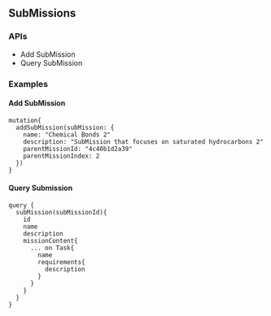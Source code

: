 ## SubMissions

### APIs

- Add SubMission
- Query SubMission

### Examples

#### Add SubMission

```
mutation{
  addSubMission(subMission: {
    name: "Chemical Bonds 2"
    description: "SubMission that focuses on saturated hydrocarbons 2"
    parentMissionId: "4c40b1d2a39"
    parentMissionIndex: 2
  })
}
```

#### Query Submission

```
query {
  subMission(subMissionId){
    id
    name
    description
    missionContent{
      ... on Task{
        name
        requirements{
          description
        }
      }
    }
  }
}
```
